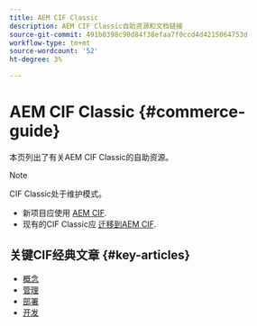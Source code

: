```yaml
---
title: AEM CIF Classic
description: AEM CIF Classic自助资源和文档链接
source-git-commit: 491b0398c90d84f38efaa7f0ccd4d4215064753d
workflow-type: tm+mt
source-wordcount: '52'
ht-degree: 3%

---
```


# AEM CIF Classic {#commerce-guide}

本页列出了有关AEM CIF Classic的自助资源。

>[!NOTE]
>
>CIF Classic处于维护模式。
>
>* 新项目应使用 [AEM CIF](/help/commerce/home.md).
>* 现有的CIF Classic应 [迁移到AEM CIF](/help/commerce/cif/migration.md).

>


## 关键CIF经典文章 {#key-articles}

* [概念 ](administering/concepts.md)
* [管理](administering/generic.md)
* [部署](deploying/ecommerce.md)
* [开发](developing/ecommerce.md)

